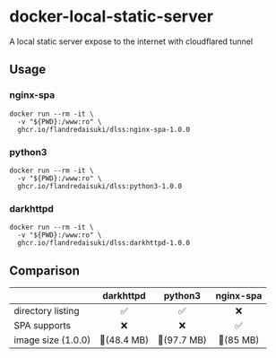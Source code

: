 # docker-local-static-server

A local static server expose to the internet with cloudflared tunnel

## Usage

### nginx-spa

```shell
docker run --rm -it \
  -v "${PWD}:/www:ro" \
  ghcr.io/flandredaisuki/dlss:nginx-spa-1.0.0
```

### python3

```shell
docker run --rm -it \
  -v "${PWD}:/www:ro" \
  ghcr.io/flandredaisuki/dlss:python3-1.0.0
```

### darkhttpd

```shell
docker run --rm -it \
  -v "${PWD}:/www:ro" \
  ghcr.io/flandredaisuki/dlss:darkhttpd-1.0.0
```

## Comparison

||darkhttpd|python3|nginx-spa|
|-|:-:|:-:|:-:|
|directory listing|✅|✅|❌|
|SPA supports|❌|❌|✅|
|image size (1.0.0) |🥇(48.4 MB)|🥉(97.7 MB)|🥈(85 MB)|

<!-- cspell:ignore darkhttpd cloudflared -->
